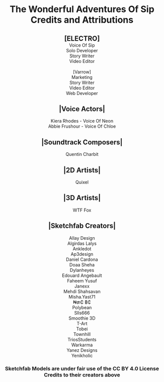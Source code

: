 <div align="center">

# <div>The Wonderful Adventures Of Sip<br>Credits and Attributions</div>

<div><h2 style="margin-bottom: 0;">[ELECTRO]</h2>Voice Of Sip<br>Solo Developer<br>Story Writer<br>Video Editor</div>
<br>
<diV>[Varrow]<br>Marketing<br>Story Writer<br>Video Editor<br>Web Developer</div>

## |Voice Actors|
<div>Kiera Rhodes - Voice Of Neon<br>Abbie Frushour - Voice Of Chloe</div>

## |Soundtrack Composers|  
Quentin Charbit  

## |2D Artists|  
Quixel  

## |3D Artists|  
WTF Fox

## |Sketchfab Creators|  
<div>Allay Design<br>Algirdas Lalys<br>Ankledot<br>Ap3design<br>Daniel Cardona<br>Doaa Sheha<br>Dylanheyes<br>Edouard Angebault<br>Faheem Yusuf<br>Janexx<br>Mehdi Shahsavan<br>Misha.Yast71<br>₦₥₵ ฿₵<br>Polybean<br>Slls666<br>Smoothie 3D<br>T-Art<br>Tobei<br>Townhill<br>TriosStudents<br>Warkarma<br>Yanez Designs<br>Yenikholic</div>

### <div>Sketchfab Models are under fair use of the CC BY 4.0 License<br>Credits to their creators above</div>

</div>
